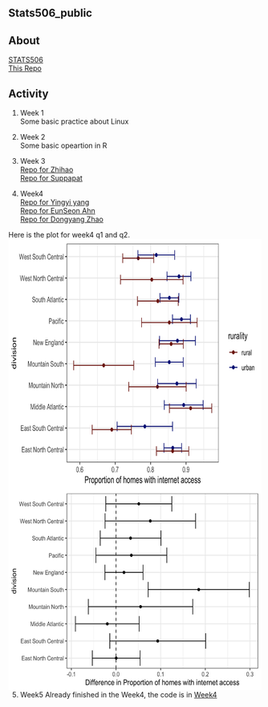 ## Stats506_public

## About
[STATS506](https://jbhender.github.io/Stats506/F20/) \
[This Repo](https://github.com/ZhihaoXu/Stats506_public)

## Activity

1. Week 1 \
Some basic practice about Linux
2. Week 2 \
Some basic opeartion in R
3. Week 3 \
[Repo for Zhihao](https://github.com/skorsu/Stats506_public) \
[Repo for Suppapat](https://github.com/skorsu/Stats506_public)

4. Week4  
[Repo for Yingyi yang](https://github.com/YingyiYang/Stats506_public)  
[Repo for EunSeon Ahn](https://github.com/EunseonAhn/Stats506_public)  
[Repo for Dongyang Zhao](https://github.com/zhaodyleo/STATS506_F20)

Here is the plot for week4 q1 and q2.
<img src="./activities/week4/w4_p2_q1_plot.png" width="700px" height="500px" alt="q    1" align=left>
<img src="./activities/week4/w4_p2_q2_plot.png" width="600px" height="400px" alt="q2" align=left>

5. Week5
Already finished in the Week4, the code is in [Week4](https://github.com/ZhihaoXu/Stats506_public/tree/master/activities/week4)
